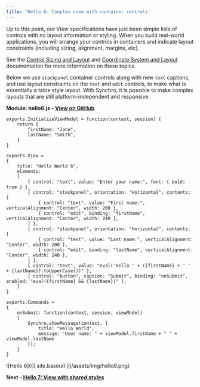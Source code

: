 ```yaml
---
title: 'Hello 6: Complex view with container controls'
---
```


Up to this point, our View specifications have just been simple lists of controls with no layout information or styling.  When you build
real-world applications, you will arrange your controls in containers and indicate layout constraints (including sizing, alignment, margins, etc).

See the [Control Sizing and Layout](../general/control-sizing-and-layout) and [Coordinate System and Layout](../general/coordinate-system-and-layout)
documentation for more information on these topics.

Below we use `stackpanel` container controls along with new `text` captions, and use layout constraints on the `text` and `edit` controls, to make
what is essentially a table style layout.  With Synchro, it is possible to make complex layouts that are still platform-independent and responsive. 

__Module: hello6.js - [View on GitHub](https://github.com/SynchroLabs/SynchroTutorial/blob/master/hello6.js)__

    exports.InitializeViewModel = function(context, session) {
        return {
            firstName: "Jane",
            lastName: "Smith",
        }
    }

    exports.View =
    {
        title: "Hello World 6",
        elements:
        [
            { control: "text", value: "Enter your name:", font: { bold: true } },
            { control: "stackpanel", orientation: "Horizontal", contents: [
                { control: "text", value: "First name:", verticalAlignment: "Center", width: 200 },
                { control: "edit", binding: "firstName", verticalAlignment: "Center", width: 240 },
            ] },
            { control: "stackpanel", orientation: "Horizontal", contents: [
                { control: "text", value: "Last name:", verticalAlignment: "Center", width: 200 },
                { control: "edit", binding: "lastName", verticalAlignment: "Center", width: 240 },
            ] },
            { control: "text", value: "eval('Hello ' + ({firstName} + ' ' + {lastName}).toUpperCase())" },
            { control: "button", caption: "Submit", binding: "onSubmit", enabled: "eval({firstName} && {lastName})" },
        ]
    }

    exports.Commands =
    {
        onSubmit: function(context, session, viewModel)
        {
            Synchro.showMessage(context, { 
                title: "Hello World", 
                message: "User name: " + viewModel.firstName + " " + viewModel.lastName 
            });
        }
    }

![Hello 6]({{ site.baseurl }}/assets/img/hello6.png)

__Next - [Hello 7: View with shared styles](hello-7)__